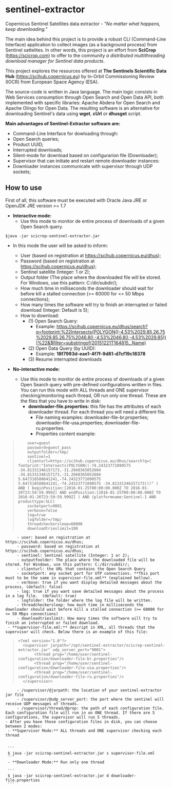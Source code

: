 # sentinel-extractor
Copernicus Sentinel Satellites data extractor - *"No matter what happens, keep downloading."*

The main idea behind this project is to provide a robust CLI (Command-Line Interface) application to collect images (as a background process) from Sentinel sattelites. In other words, this project is an effort from **SciCrop** (https://scicrop.com) to offer to the community *a distributed multithreading download manager for Sentinel data products*.

This project explores the resources offered at **The Sentinels Scientific Data Hub** (https://scihub.copernicus.eu) by In-Orbit Commissioning Review (IOCR) from European Space Agency (ESA).

The source-code is written in Java language. The main logic consists in Web Services consumption through Open Search and Open Data API, both implemented with specific libraries: Apache Abdera for Open Search and Apache Olingo for Open Data. The resulting software is an alternative for downloading Sentinel's data using **wget**, **cUrl** or **dhusget** script.

**Main advantages of Sentinel-Extractor software are:** 

 - Command-Line Interface for dowloading through:
  - Open Search queries;
  - Product UUID;
  - Interrupted downloads;
 - Silent-mode for download based on configurarion file (Downloader);
 - Supervisor that can initiate and restart remote downloader instances:
  - Downloader instances communicate with supervisor through UDP sockets;

## How to use ##

First of all, this software must be executed with Oracle Java JRE or OpenJDK JRE version >= 1.7

 - **Interactive mode:**
   - Use this mode to monitor de entire process of downloads of a given Open Search query.
  ```
  $java -jar scicrop-sentinel-extractor.jar
  ```
   - In this mode the user will be asked to inform:
     - User (based on registration at https://scihub.copernicus.eu/dhus);
     - Password (based on registration at https://scihub.copernicus.eu/dhus);
     - Sentinel satellite (Integer: 1 or 2);
     - Output folder (The place where the downloaded file will be stored. For Windows, use this pattern: C:/dir/subdir/);
     - How much time in milliseconds the downloader should wait for before kill a stalled connection (>= 60000 for <= 50 Mbps connections);
     - How many times the software will try to finish an interrupted or failed download (Integer: Default is 5);
     - How to download:
       - (1) Open Search Query: 
         - Example: https://scihub.copernicus.eu/dhus/search?q=footprint:%22Intersects(POLYGON((-4.53%2029.85,26.75%2029.85,26.75%2046.80,-4.53%2046.80,-4.53%2029.85)))%22&$filter=substringof(20151221T164815_,Name)
        - (2) Open Data Query (by UUID):
          - Example: **18f7993d-eae1-4f7f-9d81-d7cf19c18378** 
        - (3) Resume interrupted downloads
      
 - **No-interactive mode:**
   - Use this mode to monitor de entire process of downloads of a given Open Search query with pre-defined configurations written in files. You can run this mode with ALL threads and ONE supervisor checking/monitoring each thread, OR run only one thread. These are the files that you have to write in disk:
     - **downloader-file.properties:** this file has the attributes of each downloader thread. For each thread you will need a different file.
       - File naming examples: downloader-file-br.properties; downloader-file-usa.properties; downloader-file-ru.properties.
       - Properties content example:
>         user=guest
>         password=guest_pass
>         outputfolder=/tmp/
>         sentinel=1 
>         clienturl=https://scihub.copernicus.eu/dhus/search?q=( footprint:"Intersects(POLYGON((-74.24323771090575 -34.81331346157173,-31.2668365052604 -34.81331346157173,-31.2668365052604 5.647318588641241,-74.24323771090575 5.647318588641241,-74.24323771090575 -34.81331346157173)))" ) AND ( beginPosition:[2016-01-25T00:00:00.000Z TO 2016-01-26T23:59:59.999Z] AND endPosition:[2016-01-25T00:00:00.000Z TO 2016-01-26T23:59:59.999Z] ) AND (platformname:Sentinel-1 AND producttype:SLC) 
>         socketport=9001
>         verbose=false
>         log=true
>         logfolder=/tmp/
>         threadcheckersleep=60000
>         downloadtrieslimit=100
         
         - user: based on registration at https://scihub.copernicus.eu/dhus;
         - password: based on registration at https://scihub.copernicus.eu/dhus;
         - sentinel: Sentinel satellite (Integer: 1 or 2);
         - outputfoolder: The place where the downloaded file will be stored. For Windows, use this pattern: C:/dir/subdir/;
         - clienturl: the URL that contains the Open Search Query
         - socketport: any socket port for UTP connections. **This port must to be the same in supervisor-file.xml** (explained bellow).
         - verbose: true if you want display detailed messages about the process. (default: false)
         - log: true if you want save detailed messages about the process in a log file.  (default: true)
         - logfolder: the folder where the log file will be written.
         - threadcheckersleep: how much time in milliseconds the downloader should wait before kill a stalled connection (>= 60000 for <= 50 Mbps connections)
         - downloadtrieslimit: How many times the software will try to finish an interrupted or failed download.
     - **supervisor-file.xml:** descript in XML, all threads that the supervisor will check. Below there is an example of this file:
>     <?xml version="1.0"?>
>       <supervisor jarpath="/opt/sentinel-extractor/scicrop-sentinel-extractor.jar" udp_server_port="9001">
>	         <thread prop="/home/user/sentinel-configuration/downloader-file-br.properties"/>
>	         <thread prop="/home/user/sentinel-configuration/downloader-file-usa.properties"/>
>	         <thread prop="/home/user/sentinel-configuration/downloader-file-ru.properties"/>
>       </supervisor>

         - /supervisor/@jarpath: the location of your sentinel-extractor jar file
         - /supervisor/@udp_server_port: the port where the sentinel will receive UDP messages of threads.
         - /supervisor/thread/@prop: the path of each configuration file. Each configuration file will run in on ONE thread. If there are 5 configurations, the supervisor will run 5 threads.
    - After you have those configuration files in disk, you can choose between 2 modes:
     - **Supervisor Mode:** ALL threads and ONE supervisor checking each thread
     
     
     ```
     $ java -jar scicrop-sentinel-extractor.jar s supervisor-file.xml
     ```
     - **Downloader Mode:** Run only one thread

     ```
     $ java -jar scicrop-sentinel-extractor.jar d downloader-file.properties
     ```
 
